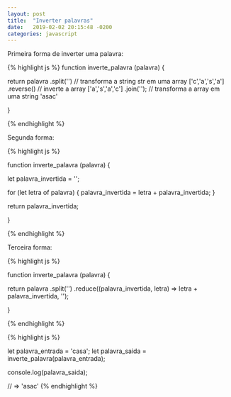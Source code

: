 ```yaml
---
layout: post
title:  "Inverter palavras"
date:   2019-02-02 20:15:48 -0200
categories: javascript
---
```

Primeira forma de inverter uma palavra:

{% highlight js %}
function inverte_palavra (palavra) {

  return palavra
         .split('')  // transforma a string str em uma array ['c','a','s','a']
         .reverse()  // inverte a array ['a','s','a','c']
         .join('');  // transforma a array em uma string 'asac'


}


{% endhighlight %}

Segunda forma:

{% highlight js %}

 function inverte_palavra (palavra) {

   let palavra_invertida = '';

   for (let letra of palavra) {
     palavra_invertida = letra + palavra_invertida;
   }

   return palavra_invertida;

 }

{% endhighlight %}

Terceira forma:

{% highlight js %}

function inverte_palavra (palavra) {

  return palavra
         .split('')
         .reduce((palavra_invertida, letra) => letra + palavra_invertida, '');

}

{% endhighlight %}

{% highlight js %}

let palavra_entrada = 'casa';
let palavra_saida  = inverte_palavra(palavra_entrada);

console.log(palavra_saida);

// => 'asac'
{% endhighlight %}


